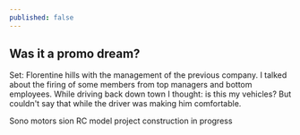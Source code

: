 ```yaml
---
published: false
---
```

## Was it a promo dream?

Set: Florentine hills with the management of the previous company.
I talked about the firing of some members from top managers and bottom employees.
While driving back down town I thought: is this my vehicles?
But couldn't say that while the driver was making him comfortable.

Sono motors sion RC model project construction in progress